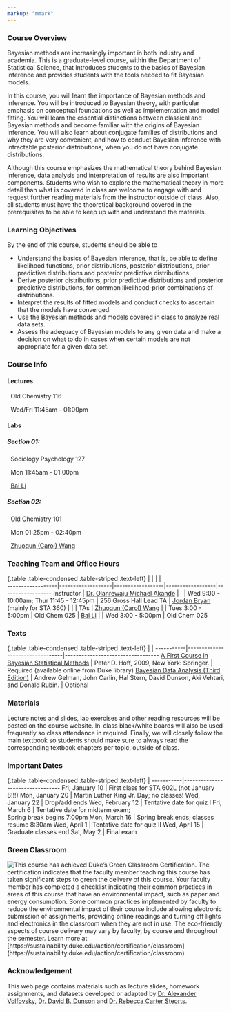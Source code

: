 ```yaml
---
markup: "mmark"
---
```


### Course Overview
Bayesian methods are increasingly important in both industry and academia. This is a graduate-level course, within the Department of Statistical Science, that introduces students to the basics of Bayesian inference and provides students with the tools needed to fit Bayesian models. 

In this course, you will learn the importance of Bayesian methods and inference. You will be introduced to Bayesian theory, with particular emphasis on conceptual foundations as well as implementation and model fitting. You will learn the essential distinctions between classical and Bayesian methods and become familiar with the origins of Bayesian inference. You will also learn about conjugate families of distributions and why they are very convenient, and how to conduct Bayesian inference with intractable posterior distributions,  when you do not have conjugate distributions.

Although this course emphasizes the mathematical theory behind Bayesian inference, data analysis and interpretation of results are also important components. Students who wish to explore the mathematical theory in more detail than what is covered in class are welcome to engage with and request further reading materials from the instructor outside of class. Also, all students must have the theoretical background covered in the prerequisites to be able to keep up with and understand the materials. 


### Learning Objectives

By the end of this course, students should be able to

-  Understand the basics of Bayesian inference, that is, be able to define likelihood functions, prior distributions, posterior distributions, prior predictive distributions and posterior predictive distributions.
- Derive posterior distributions, prior predictive distributions and posterior predictive distributions, for common likelihood-prior combinations of distributions.
- Interpret the results of fitted models and conduct checks to ascertain that the models have converged.
- Use the Bayesian methods and models covered in class to analyze real data sets.
- Assess the adequacy of Bayesian models to any given data and make a decision on what to do in cases when certain models are not appropriate for a given data set.


### Course Info

#### Lectures

<font color="#6CA0DC"><i class="fas fa-university fa-lg"></i></font> &nbsp; Old Chemistry 116

<font color="#6CA0DC"><i class="fas fa-calendar-alt fa-lg"></i></font> &nbsp; Wed/Fri 11:45am - 01:00pm

#### Labs

##### Section 01:
<font color="#6CA0DC"><i class="fas fa-university fa-lg"></i></font> &nbsp;  Sociology Psychology 127

<font color="#6CA0DC"><i class="fas fa-calendar-alt fa-lg"></i></font> &nbsp; Mon 11:45am - 01:00pm

<font color="#6CA0DC"><i class="fas fa-user fa-lg"></i></font> &nbsp; [Bai Li](https://stat.duke.edu/people/bai-li)

##### Section 02:
<font color="#6CA0DC"><i class="fas fa-university fa-lg"></i></font> &nbsp; Old Chemistry 101

<font color="#6CA0DC"><i class="fas fa-calendar-alt fa-lg"></i></font> &nbsp; Mon 01:25pm - 02:40pm

<font color="#6CA0DC"><i class="fas fa-user fa-lg"></i></font> &nbsp; [Zhuoqun (Carol) Wang](https://stat.duke.edu/people/zhuoqun-wang-0)


### Teaching Team and Office Hours 

{.table .table-condensed .table-striped .text-left}
<span></span>     | <span></span>     | <span></span>    | <span></span>    |  <span></span>      
------------------|-------------------|------------------|------------------|------------------ 
Instructor        | [Dr. Olanrewaju Michael Akande](https://akandelanre.github.io.) | <a href="mailto:olanrewaju.akande@duke.edu" title="email"><i class="fa fa-envelope"></i></a> &nbsp; <a href="https://github.com/akandelanre" title="GitHub"><i class="fa fa-github"></i></a> | Wed 9:00 - 10:00am; Thur 11:45 - 12:45pm | 256 Gross Hall
Lead TA           | [Jordan Bryan](https://stat.duke.edu/people/jordan-bryan) (mainly for STA 360) | <a href="mailto:jordan.bryan@duke.edu" title="email"><i class="fa fa-envelope"></i></a> |  | 
TAs               | [Zhuoqun (Carol) Wang](https://stat.duke.edu/people/zhuoqun-wang-0) | <a href="mailto:zhuoqun.wang@duke.edu" title="email"><i class="fa fa-envelope"></i></a> | Tues 3:00 - 5:00pm | Old Chem 025
                  | [Bai Li](https://stat.duke.edu/people/bai-li) | <a href="mailto:bai.li@duke.edu" title="email"><i class="fa fa-envelope"></i></a> | Wed 3:00 - 5:00pm | Old Chem 025


### Texts

{.table .table-condensed .table-striped .text-left}
 <span></span>     | <span></span> | <span></span> 
-----------|---------------------------------|----------------------------------
[A First Course in Bayesian Statistical Methods](https://www.amazon.com/Bayesian-Statistical-Methods-Springer-Statistics/dp/0387922997) | Peter D. Hoff, 2009, New York: Springer. | Required (available online from Duke library)
[Bayesian Data Analysis (Third Edition)](http://www.amazon.com/Bayesian-Analysis-Chapman-Statistical-Science/dp/1439840954/) | Andrew Gelman, John Carlin, Hal Stern, David Dunson, Aki Vehtari, and Donald Rubin. | Optional


### Materials

Lecture notes and slides, lab exercises and other reading resources will be posted on the course website. In-class black/white boards will also be used frequently so class attendance in required. Finally, we will closely follow the main textbook so students should make sure to always read the corresponding textbook chapters per topic, outside of class.


### Important Dates

{.table .table-condensed .table-striped .text-left}
 <span></span>     | <span></span>
-----------|---------------------------------
Fri, January 10 | First class for STA 602L (not January 8!!!)
Mon, January 20 | Martin Luther King Jr. Day; no classes!
Wed, January 22 | Drop/add ends
Wed, February 12 | Tentative date for quiz I
Fri, March 6 | Tentative date for midterm exam; <br /> Spring break begins 7:00pm
Mon, March 16 | Spring break ends; classes resume 8:30am
Wed, April 1 | Tentative date for quiz II
Wed, April 15 | Graduate classes end
Sat, May 2 | Final exam


### Green Classroom

<img style="float: left;" src="/img/DukeGreenClassroomCertification-Logo.png">
This course has achieved Duke’s Green Classroom Certification. The certification indicates that the faculty member teaching this course has taken significant steps to green the delivery of this course. Your faculty member has completed a checklist indicating their common practices in areas of this course that have an environmental impact, such as paper and energy consumption. Some common practices implemented by faculty to reduce the environmental impact of their course include allowing electronic submission of assignments, providing online readings and turning off lights and electronics in the classroom when they are not in use. The eco-friendly aspects of course delivery may vary by faculty, by course and throughout the semester. Learn more at [https://sustainability.duke.edu/action/certification/classroom](https://sustainability.duke.edu/action/certification/classroom).

### Acknowledgement

This web page contains materials such as lecture slides, homework assignments, and datasets developed or adapted by [Dr. Alexander Volfovsky](https://stat.duke.edu/people/alexander-volfovsky), [Dr. David B. Dunson](https://stat.duke.edu/people/david-b-dunson) and [Dr. Rebecca Carter Steorts](https://stat.duke.edu/people/rebecca-carter-steorts).

